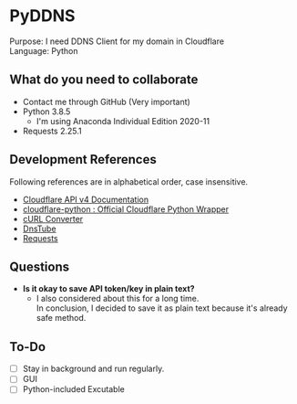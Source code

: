 # PyDDNS
Purpose: I need DDNS Client for my domain in Cloudflare\
Language: Python
## What do you need to collaborate
- Contact me through GitHub (Very important)
- Python 3.8.5
  - I'm using Anaconda Individual Edition 2020-11
- Requests 2.25.1
## Development References
Following references are in alphabetical order, case insensitive.
- [Cloudflare API v4 Documentation](https://api.cloudflare.com)
- [cloudflare-python : Official Cloudflare Python Wrapper](https://github.com/cloudflare/python-cloudflare)
- [cURL Converter](https://github.com/NickCarneiro/curlconverter)
- [DnsTube](https://github.com/drittich/DnsTube)
- [Requests](https://requests.readthedocs.io)
## Questions
- **Is it okay to save API token/key in plain text?**
  - I also considered about this for a long time.\
    In conclusion, I decided to save it as plain text because it's already safe method.
## To-Do
- [ ] Stay in background and run regularly.
- [ ] GUI
- [ ] Python-included Excutable
